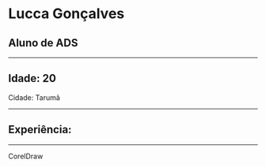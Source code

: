 # Lucca Gonçalves
## Aluno de ADS
----
Idade: 20 
----
Cidade: Tarumã

----
## Experiência:
----



CorelDraw

